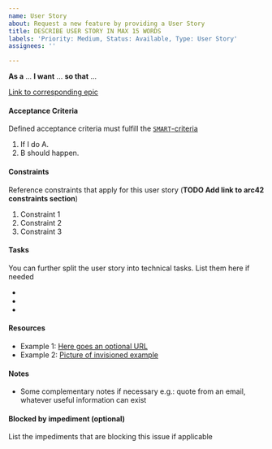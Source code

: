 ```yaml
---
name: User Story
about: Request a new feature by providing a User Story
title: DESCRIBE USER STORY IN MAX 15 WORDS
labels: 'Priority: Medium, Status: Available, Type: User Story'
assignees: ''

---
```


**As a** ... 
**I want** ... 
**so that** ... 

[Link to corresponding epic](ADDYOURLINKHERE)

#### Acceptance Criteria ####
Defined acceptance criteria must fulfill the [`SMART`-criteria](https://www.atlassian.com/blog/productivity/how-to-write-smart-goals)

1. If I do A.
2. B should happen.

#### Constraints
Reference constraints that apply for this user story (**TODO Add link to arc42 constraints section**)

1. Constraint 1
2. Constraint 2
3. Constraint 3

#### Tasks ####
You can further split the user story into technical tasks. List them here if needed

-
-
-

#### Resources ####

* Example 1: [Here goes an optional URL]()
* Example 2: [Picture of invisioned example]()

#### Notes ####

* Some complementary notes if necessary e.g.: quote from an email, whatever useful information can exist

#### Blocked by impediment (optional) ####
List the impediments that are blocking this issue if applicable
